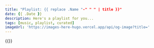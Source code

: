 ```yaml
---
title: "Playlist: {{ replace .Name "-" " " | title }}"
date: {{ .Date }}
description: Here's a playlist for you...
tags: [music, playlist, curated]
imageUrl: 'https://images-here-hugo.vercel.app/api/og-image?title='
---
```


{{<spotify playlist id>}}
